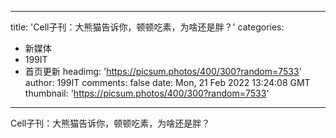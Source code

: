 
---
title: 'Cell子刊：大熊猫告诉你，顿顿吃素，为啥还是胖？'
categories: 
 - 新媒体
 - 199IT
 - 首页更新
headimg: 'https://picsum.photos/400/300?random=7533'
author: 199IT
comments: false
date: Mon, 21 Feb 2022 13:24:08 GMT
thumbnail: 'https://picsum.photos/400/300?random=7533'
---

<div>   
Cell子刊：大熊猫告诉你，顿顿吃素，为啥还是胖？  
</div>
            